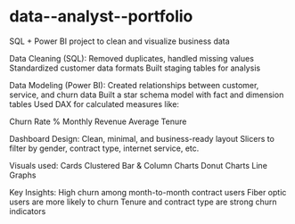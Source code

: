 # data--analyst--portfolio
SQL + Power BI project to clean and visualize business data

Data Cleaning (SQL):
Removed duplicates, handled missing values
Standardized customer data formats
Built staging tables for analysis

Data Modeling (Power BI):
Created relationships between customer, service, and churn data
Built a star schema model with fact and dimension tables
Used DAX for calculated measures like:

Churn Rate %
Monthly Revenue
Average Tenure

Dashboard Design:
Clean, minimal, and business-ready layout
Slicers to filter by gender, contract type, internet service, etc.

Visuals used:
Cards
Clustered Bar & Column Charts
Donut Charts
Line Graphs

Key Insights:
High churn among month-to-month contract users
Fiber optic users are more likely to churn
Tenure and contract type are strong churn indicators

